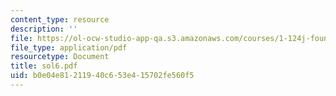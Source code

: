 ```yaml
---
content_type: resource
description: ''
file: https://ol-ocw-studio-app-qa.s3.amazonaws.com/courses/1-124j-foundations-of-software-engineering-fall-2000/b0e04e81211940c653e415702fe560f5_sol6.pdf
file_type: application/pdf
resourcetype: Document
title: sol6.pdf
uid: b0e04e81-2119-40c6-53e4-15702fe560f5
---
```

